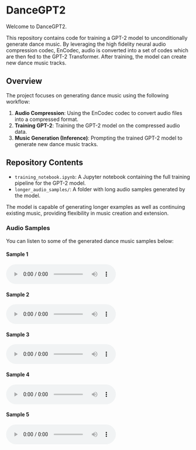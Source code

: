 # DanceGPT2

Welcome to DanceGPT2.

This repository contains code for training a GPT-2 model to unconditionally generate dance music. By leveraging the high fidelity neural audio compression codec, EnCodec, audio is converted into a set of codes which are then fed to the GPT-2 Transformer. After training, the model can create new dance music tracks.

## Overview

The project focuses on generating dance music using the following workflow:
1. **Audio Compression**: Using the EnCodec codec to convert audio files into a compressed format.
2. **Training GPT-2**: Training the GPT-2 model on the compressed audio data.
3. **Music Generation (Inference)**: Prompting the trained GPT-2 model to generate new dance music tracks.

## Repository Contents

- `training_notebook.ipynb`: A Jupyter notebook containing the full training pipeline for the GPT-2 model.
- `longer_audio_samples/`: A folder with long audio samples generated by the model.

The model is capable of generating longer examples as well as continuing existing music, providing flexibility in music creation and extension.

### Audio Samples

You can listen to some of the generated dance music samples below:

#### Sample 1
<audio controls>
  <source src="longer_audio_samples/audio_sample_1.wav" type="audio/wav">
  Your browser does not support the audio element.
</audio>

#### Sample 2
<audio controls>
  <source src="longer_audio_samples/audio_sample_2.wav" type="audio/wav">
  Your browser does not support the audio element.
</audio>

#### Sample 3
<audio controls>
  <source src="longer_audio_samples/audio_sample_3.wav" type="audio/wav">
  Your browser does not support the audio element.
</audio>

#### Sample 4
<audio controls>
  <source src="longer_audio_samples/audio_sample_4.wav" type="audio/wav">
  Your browser does not support the audio element.
</audio>

#### Sample 5
<audio controls>
  <source src="longer_audio_samples/audio_sample_5.wav" type="audio/wav">
  Your browser does not support the audio element.
</audio>
